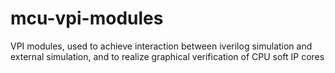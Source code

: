 # mcu-vpi-modules
VPI modules, used to achieve interaction between iverilog simulation and external simulation, and to realize graphical verification of CPU soft IP cores


